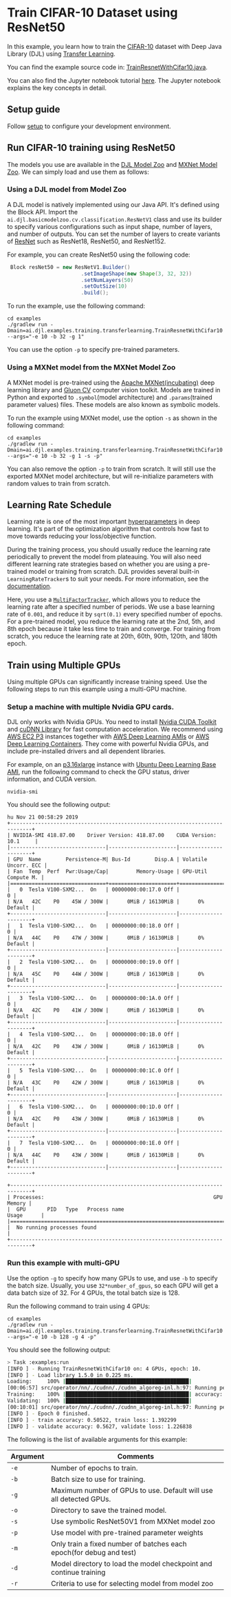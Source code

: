 # Train CIFAR-10 Dataset using ResNet50


In this example, you learn how to train the [CIFAR-10](https://www.cs.toronto.edu/~kriz/cifar.html) dataset with Deep Java Library (DJL) using [Transfer Learning](https://en.wikipedia.org/wiki/Transfer_learning).

You can find the example source code in: [TrainResnetWithCifar10.java](https://github.com/awslabs/djl/blob/master/examples/src/main/java/ai/djl/examples/training/transferlearning/TrainResnetWithCifar10.java).

You can also find the Jupyter notebook tutorial [here](../../jupyter/transfer_learning_on_cifar10.ipynb).
The Jupyter notebook explains the key concepts in detail.

## Setup guide

Follow [setup](../../docs/development/setup.md) to configure your development environment.

## Run CIFAR-10 training using ResNet50

The models you use are available in the [DJL Model Zoo](../../model-zoo/README.md) and [MXNet Model Zoo](../../mxnet/mxnet-model-zoo/README.md). 
We can simply load and use them as follows:

### Using a DJL model from Model Zoo

A DJL model is natively implemented using our Java API. It's defined using the Block API.
Import the `ai.djl.basicmodelzoo.cv.classification.ResNetV1` class and use its builder to specify various configurations such as input shape, number of layers, and number of outputs.
You can set the number of layers to create variants of [ResNet](https://en.wikipedia.org/wiki/Residual_neural_network) such as ResNet18, ResNet50, and ResNet152.

For example, you can create ResNet50 using the following code:

```java
 Block resNet50 = new ResNetV1.Builder()
                        .setImageShape(new Shape(3, 32, 32))
                        .setNumLayers(50)
                        .setOutSize(10)
                        .build();
```

To run the example, use the following command: 

```
cd examples
./gradlew run -Dmain=ai.djl.examples.training.transferlearning.TrainResnetWithCifar10 --args="-e 10 -b 32 -g 1"
```

You can use the option `-p` to specify pre-trained parameters. 

### Using a MXNet model from the MXNet Model Zoo

A MXNet model is pre-trained using the [Apache MXNet(incubating)](https://mxnet.incubator.apache.org/) deep learning library and [Gluon CV](https://gluon-cv.mxnet.io/) computer vision toolkit.
Models are trained in Python and exported to `.symbol`(model architecture) and `.params`(trained parameter values) files. These models are also known as symbolic models.

To run the example using MXNet model, use the option `-s` as shown in the following command: 

```
cd examples
./gradlew run -Dmain=ai.djl.examples.training.transferlearning.TrainResnetWithCifar10 --args="-e 10 -b 32 -g 1 -s -p"
```

You can also remove the option `-p` to train from scratch.
It will still use the exported MXNet model architecture, but will re-initialize parameters with random values to train from scratch.


## Learning Rate Schedule
Learning rate is one of the most important [hyperparameters](https://en.wikipedia.org/wiki/Hyperparameter_(machine_learning)) in deep learning.
It's part of the optimization algorithm that controls how fast to move towards reducing your loss/objective function. 

During the training process, you should usually reduce the learning rate periodically to prevent the model from plateauing. 
You will also need different learning rate strategies based on whether you are using a pre-trained model or training from scratch.
DJL provides several built-in `LearningRateTracker`s to suit your needs. For more information, see the
[documentation](https://javadoc.io/doc/ai.djl/api/latest/ai/djl/training/optimizer/learningrate/LearningRateTracker.html).

Here, you use a [`MultiFactorTracker`](https://javadoc.io/doc/ai.djl/api/latest/ai/djl/training/optimizer/learningrate/MultiFactorTracker.html),
which allows you to reduce the learning rate after a specified number of periods.
We use a base learning rate of `0.001`, and reduce it by `sqrt(0.1)` every specified number of epochs. 
For a pre-trained model, you reduce the learning rate at the 2nd, 5th, and 8th epoch because it take less time to train and converge. 
For training from scratch, you reduce the learning rate at 20th, 60th, 90th, 120th, and 180th epoch.
 

## Train using Multiple GPUs
Using multiple GPUs can significantly increase training speed. Use the following steps to run this example using a multi-GPU machine.

### Setup a machine with multiple Nvidia GPU cards.
DJL only works with Nvidia GPUs. You need to install [Nvidia CUDA Toolkit](https://developer.nvidia.com/cuda-downloads) and  [cuDNN Library](https://docs.nvidia.com/deeplearning/sdk/cudnn-install/index.html)
for fast computation acceleration.
We recommend using [AWS EC2 P3](https://aws.amazon.com/ec2/instance-types/p3/) instances together with [AWS Deep Learning AMIs](https://aws.amazon.com/machine-learning/amis/) or [AWS Deep Learning Containers](https://aws.amazon.com/machine-learning/containers/).
They come with powerful Nvidia GPUs, and include pre-installed drivers and all dependent libraries.

For example, on an [p3.16xlarge](https://aws.amazon.com/ec2/instance-types/) instance with [Ubuntu Deep Learning Base AMI](https://aws.amazon.com/marketplace/pp/Amazon-Web-Services-Deep-Learning-Base-AMI-Amazon-/B077GFM7L7), 
run the following command to check the GPU status, driver information, and CUDA version.

```
nvidia-smi
```

You should see the following output:

```aidl
hu Nov 21 00:58:29 2019
+-----------------------------------------------------------------------------+
| NVIDIA-SMI 418.87.00    Driver Version: 418.87.00    CUDA Version: 10.1     |
|-------------------------------|----------------------|----------------------+
| GPU  Name        Persistence-M| Bus-Id        Disp.A | Volatile Uncorr. ECC |
| Fan  Temp  Perf  Pwr:Usage/Cap|         Memory-Usage | GPU-Util  Compute M. |
|===============================+======================+======================|
|   0  Tesla V100-SXM2...  On   | 00000000:00:17.0 Off |                    0 |
| N/A   42C    P0    45W / 300W |      0MiB / 16130MiB |      0%      Default |
+-------------------------------|----------------------|----------------------+
|   1  Tesla V100-SXM2...  On   | 00000000:00:18.0 Off |                    0 |
| N/A   44C    P0    47W / 300W |      0MiB / 16130MiB |      0%      Default |
+-------------------------------|----------------------|----------------------+
|   2  Tesla V100-SXM2...  On   | 00000000:00:19.0 Off |                    0 |
| N/A   45C    P0    44W / 300W |      0MiB / 16130MiB |      0%      Default |
+-------------------------------|----------------------|----------------------+
|   3  Tesla V100-SXM2...  On   | 00000000:00:1A.0 Off |                    0 |
| N/A   42C    P0    41W / 300W |      0MiB / 16130MiB |      0%      Default |
+-------------------------------|----------------------|----------------------+
|   4  Tesla V100-SXM2...  On   | 00000000:00:1B.0 Off |                    0 |
| N/A   42C    P0    43W / 300W |      0MiB / 16130MiB |      0%      Default |
+-------------------------------|----------------------|----------------------+
|   5  Tesla V100-SXM2...  On   | 00000000:00:1C.0 Off |                    0 |
| N/A   43C    P0    42W / 300W |      0MiB / 16130MiB |      0%      Default |
+-------------------------------|----------------------|----------------------+
|   6  Tesla V100-SXM2...  On   | 00000000:00:1D.0 Off |                    0 |
| N/A   42C    P0    43W / 300W |      0MiB / 16130MiB |      0%      Default |
+-------------------------------|----------------------|----------------------+
|   7  Tesla V100-SXM2...  On   | 00000000:00:1E.0 Off |                    0 |
| N/A   44C    P0    43W / 300W |      0MiB / 16130MiB |      0%      Default |
+-------------------------------|----------------------|----------------------+

+-----------------------------------------------------------------------------+
| Processes:                                                       GPU Memory |
|  GPU       PID   Type   Process name                             Usage      |
|=============================================================================|
|  No running processes found                                                 |
+-----------------------------------------------------------------------------+
```


### Run this example with multi-GPU
Use the option `-g` to specify how many GPUs to use, and use `-b` to specify the batch size. 
Usually, you use `32*number_of_gpus`, so each GPU will get a data batch size of 32. For 4 GPUs, the total batch size is 128.

Run the following command to train using 4 GPUs:

```
cd examples
./gradlew run -Dmain=ai.djl.examples.training.transferlearning.TrainResnetWithCifar10 --args="-e 10 -b 128 -g 4 -p"
```

You should see the following output:

```bash
> Task :examples:run
[INFO ] - Running TrainResnetWithCifar10 on: 4 GPUs, epoch: 10.
[INFO ] - Load library 1.5.0 in 0.225 ms.
Loading:     100% |████████████████████████████████████████|
[00:06:57] src/operator/nn/./cudnn/./cudnn_algoreg-inl.h:97: Running performance tests to find the best convolution algorithm, this can take a while... (set the environment variable MXNET_CUDNN_AUTOTUNE_DEFAULT to 0 to disable)
Training:    100% |████████████████████████████████████████| accuracy: 0.51 loss: 1.39 speed: 527.67 images/sec
Validating:  100% |████████████████████████████████████████|
[00:10:01] src/operator/nn/./cudnn/./cudnn_algoreg-inl.h:97: Running performance tests to find the best convolution algorithm, this can take a while... (set the environment variable MXNET_CUDNN_AUTOTUNE_DEFAULT to 0 to disable)
[INFO ] - Epoch 0 finished.
[INFO ] - train accuracy: 0.50522, train loss: 1.392299
[INFO ] - validate accuracy: 0.5627, validate loss: 1.226838
```


The following is the list of available arguments for this example:

 | Argument   | Comments                                 |
 | ---------- | ---------------------------------------- |
 | `-e`       | Number of epochs to train. |
 | `-b`       | Batch size to use for training. |
 | `-g`       | Maximum number of GPUs to use. Default will use all detected GPUs. |
 | `-o`       | Directory to save the trained model. |
 | `-s`       | Use symbolic ResNet50V1 from MXNet model zoo |
 | `-p`       | Use model with pre-trained parameter weights |
 | `-m`       | Only train a fixed number of batches each epoch(for debug and test) |
 | `-d`       | Model directory to load the model checkpoint and continue training |
 | `-r`       | Criteria to use for selecting model from model zoo |
